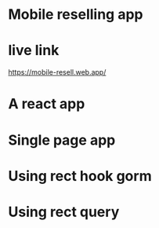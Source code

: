 # Mobile reselling app
# live link
https://mobile-resell.web.app/
# A react app
# Single page app
# Using rect hook gorm
# Using rect query

